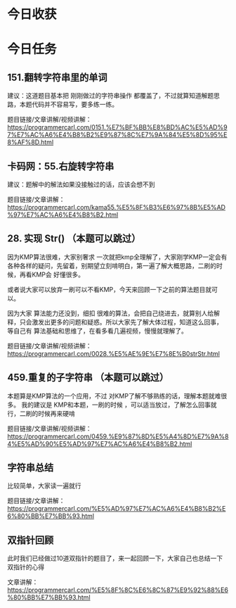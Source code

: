 # 今日收获
# 今日任务 
  
## 151.翻转字符串里的单词 

建议：这道题目基本把 刚刚做过的字符串操作 都覆盖了，不过就算知道解题思路，本题代码并不容易写，要多练一练。 

题目链接/文章讲解/视频讲解：https://programmercarl.com/0151.%E7%BF%BB%E8%BD%AC%E5%AD%97%E7%AC%A6%E4%B8%B2%E9%87%8C%E7%9A%84%E5%8D%95%E8%AF%8D.html  

## 卡码网：55.右旋转字符串 

建议：题解中的解法如果没接触过的话，应该会想不到

题目链接/文章讲解：
https://programmercarl.com/kama55.%E5%8F%B3%E6%97%8B%E5%AD%97%E7%AC%A6%E4%B8%B2.html


## 28. 实现 Str()  （本题可以跳过）

因为KMP算法很难，大家别奢求 一次就把kmp全理解了，大家刚学KMP一定会有各种各样的疑问，先留着，别期望立刻啃明白，第一遍了解大概思路，二刷的时候，再看KMP会 好懂很多。

或者说大家可以放弃一刷可以不看KMP，今天来回顾一下之前的算法题目就可以。

因为大家 算法能力还没到，细扣 很难的算法，会把自己绕进去，就算别人给解释，只会激发出更多的问题和疑惑。所以大家先了解大体过程，知道这么回事， 等自己有 算法基础和思维了，在看多看几遍视频，慢慢就理解了。

题目链接/文章讲解/视频讲解：https://programmercarl.com/0028.%E5%AE%9E%E7%8E%B0strStr.html 

## 459.重复的子字符串  （本题可以跳过）

本题算是KMP算法的一个应用，不过 对KMP了解不够熟练的话，理解本题就难很多。 
我的建议是 KMP和本题，一刷的时候 ，可以适当放过，了解怎么回事就行，二刷的时候再来硬啃

题目链接/文章讲解/视频讲解：https://programmercarl.com/0459.%E9%87%8D%E5%A4%8D%E7%9A%84%E5%AD%90%E5%AD%97%E7%AC%A6%E4%B8%B2.html 

## 字符串总结 

比较简单，大家读一遍就行 

题目链接/文章讲解：https://programmercarl.com/%E5%AD%97%E7%AC%A6%E4%B8%B2%E6%80%BB%E7%BB%93.html 

## 双指针回顾 

此时我们已经做过10道双指针的题目了，来一起回顾一下，大家自己也总结一下双指针的心得 

文章讲解：https://programmercarl.com/%E5%8F%8C%E6%8C%87%E9%92%88%E6%80%BB%E7%BB%93.html 
  
